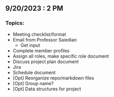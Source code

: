 <!--FORMAT
## MEETING DATE : TIME
Topics:
  - Topic 1 (highest priority)
  - Topic 2 (next highest priority)
  - Topic 3
	- Topic 3 sub-topic
  - Topic 4 (lowest priority)
  - [Opt] Optional topic

Non-optional topics not discussed at the current meeting should be rolled over
to the next meeting.
-->

## 9/20/2023 : 2 PM
### Topics:
  - Meeting checklist/format
  - Email from Professor Saiedian
	- Get input
  - Complete member profiles
  - Assign all roles, make specific role document
  - Discuss project plan document
  - Jira
  - Schedule document
  - [Opt] Reorganize repo/markdown files
  - [Opt] Group name?
  - [Opt] Data structures for project
